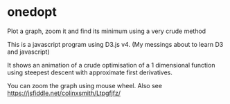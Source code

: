 # onedopt
Plot a graph, zoom it and find its minimum using a very crude method

This is a javascript program using D3.js v4. (My messings about to learn D3 and javascript)

It shows an animation of a crude optimisation of a 1 dimensional function using steepest descent 
with approximate first derivatives.

You can zoom the graph using mouse wheel. 
Also see https://jsfiddle.net/colinxsmith/Ltpgfjfz/
